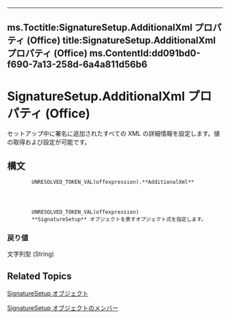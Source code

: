 

---
ms.Toctitle:SignatureSetup.AdditionalXml プロパティ (Office)
title:SignatureSetup.AdditionalXml プロパティ (Office)
ms.ContentId:dd091bd0-f690-7a13-258d-6a4a811d56b6
---
# SignatureSetup.AdditionalXml プロパティ (Office)




セットアップ中に署名に追加されたすべての XML の詳細情報を設定します。値の取得および設定が可能です。

## 構文

            UNRESOLVED_TOKEN_VAL(offexpression).**AdditionalXml**




            UNRESOLVED_TOKEN_VAL(offexpression)
            **SignatureSetup** オブジェクトを表すオブジェクト式を指定します。

### 戻り値
文字列型 (String)





## Related Topics

[SignatureSetup オブジェクト](e76b87c9-3163-654c-ab52-559dfdf43c90.md)

[SignatureSetup オブジェクトのメンバー](30bec290-276c-6a64-ca46-dc9dd145e3dd.md)




